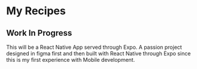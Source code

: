 # My Recipes

## Work In Progress

This will be a React Native App served through Expo. A passion project designed in figma first and then built with React Native through Expo since this is my first experience with Mobile development.
